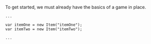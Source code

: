 To get started, we must already have the basics of a game in place.
```javacsript
...

var itemOne = new Item("itemOne");
var itemTwo = new Item("itemTwo");

...
```